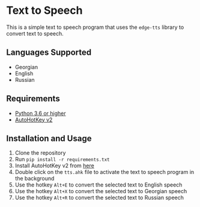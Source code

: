 # Text to Speech 
This is a simple text to speech program that uses the `edge-tts` library to convert text to speech.

## Languages Supported
- Georgian
- English
- Russian

## Requirements
- [Python 3.6 or higher](https://www.python.org/downloads/)
- [AutoHotKey v2](https://www.autohotkey.com/)

## Installation and Usage
1. Clone the repository
2. Run `pip install -r requirements.txt`
3. Install AutoHotKey v2 from [here](https://www.autohotkey.com/)
4. Double click on the `tts.ahk` file to activate the text to speech program in the background
5. Use the hotkey `Alt+E` to convert the selected text to English speech
6. Use the hotkey `Alt+X` to convert the selected text to Georgian speech
7. Use the hotkey `Alt+R` to convert the selected text to Russian speech

